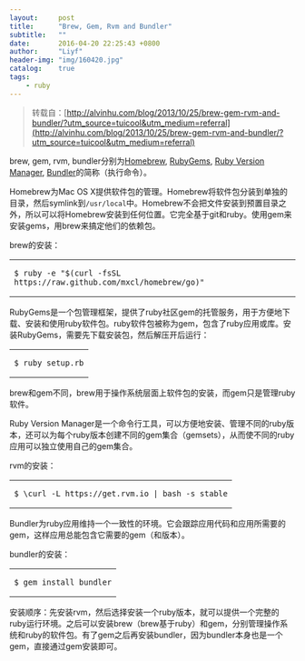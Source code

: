 ```yaml
---
layout:     post
title:      "Brew, Gem, Rvm and Bundler"
subtitle:   ""
date:       2016-04-20 22:25:43 +0800
author:     "Liyf"
header-img: "img/160420.jpg"
catalog:    true
tags: 
    - ruby
---
```


> 转载自：[http://alvinhu.com/blog/2013/10/25/brew-gem-rvm-and-bundler/?utm_source=tuicool&utm_medium=referral](http://alvinhu.com/blog/2013/10/25/brew-gem-rvm-and-bundler/?utm_source=tuicool&utm_medium=referral)

<p>brew, gem, rvm, bundler分别为<a href="http://brew.sh">Homebrew</a>, <a href="http://rubygems.org">RubyGems</a>, <a href="http://rvm.io">Ruby Version Manager</a>, <a href="http://bundler.io">Bundler</a>的简称（执行命令）。</p>

<p>Homebrew为Mac OS X提供软件包的管理。Homebrew将软件包分装到单独的目录，然后symlink到<code>/usr/local</code>中。Homebrew不会把文件安装到预置目录之外，所以可以将Homebrew安装到任何位置。它完全基于git和ruby。使用gem来安装gems，用brew来搞定他们的依赖包。</p>

<p>brew的安装：</p>

<table><tbody><tr><td class="code"><pre><code class=""><span class="line">$ ruby -e "$(curl -fsSL https://raw.github.com/mxcl/homebrew/go)"</span></code></pre></td></tr></tbody></table>


<p>RubyGems是一个包管理框架，提供了ruby社区gem的托管服务，用于方便地下载、安装和使用ruby软件包。ruby软件包被称为gem，包含了ruby应用或库。安装RubyGems，需要先下载安装包，然后解压开后运行：</p>

<table><tbody><tr><td class="code"><pre><code class=""><span class="line">$ ruby setup.rb</span></code></pre></td></tr></tbody></table>


<p>brew和gem不同，brew用于操作系统层面上软件包的安装，而gem只是管理ruby软件。</p>

<p>Ruby Version Manager是一个命令行工具，可以方便地安装、管理不同的ruby版本，还可以为每个ruby版本创建不同的gem集合（gemsets），从而使不同的ruby应用可以独立使用自己的gem集合。</p>

<p>rvm的安装：</p>

<table><tbody><tr><td class="code"><pre><code class=""><span class="line">$ \curl -L https://get.rvm.io | bash -s stable</span></code></pre></td></tr></tbody></table>


<p>Bundler为ruby应用维持一个一致性的环境。它会跟踪应用代码和应用所需要的gem，这样应用总能包含它需要的gem（和版本）。</p>

<p>bundler的安装：</p>

<table><tbody><tr><td class="code"><pre><code class=""><span class="line">$ gem install bundler</span></code></pre></td></tr></tbody></table>


<p>安装顺序：先安装rvm，然后选择安装一个ruby版本，就可以提供一个完整的ruby运行环境。之后可以安装brew（brew基于ruby）和gem，分别管理操作系统和ruby的软件包。有了gem之后再安装bundler，因为bundler本身也是一个gem，直接通过gem安装即可。</p>
</div>